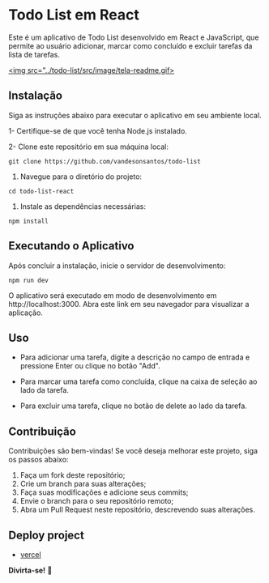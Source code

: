 # Todo List em React 

Este é um aplicativo de Todo List desenvolvido em React e JavaScript, que permite ao usuário adicionar, marcar como concluído e excluir tarefas da lista de tarefas.

[<img src="../todo-list/src/image/tela-readme.gif>](https://todo-list-three-xi.vercel.app/) 
 

## Instalação

Siga as instruções abaixo para executar o aplicativo em seu ambiente local.

1- Certifique-se de que você tenha Node.js instalado.

2- Clone este repositório em sua máquina local:

```
git clone https://github.com/vandesonsantos/todo-list
```

1. Navegue para o diretório do projeto:

```cd todo-list-react```

1. Instale as dependências necessárias:

```npm install```


## Executando o Aplicativo

Após concluir a instalação, inicie o servidor de desenvolvimento:

```npm run dev```

O aplicativo será executado em modo de desenvolvimento em http://localhost:3000. Abra este link em seu navegador para visualizar a aplicação.


## Uso

- Para adicionar uma tarefa, digite a descrição no campo de entrada e pressione Enter ou clique no botão "Add".

- Para marcar uma tarefa como concluída, clique na caixa de seleção ao lado da tarefa.

- Para excluir uma tarefa, clique no botão de delete ao lado da tarefa.


## Contribuição

Contribuições são bem-vindas! Se você deseja melhorar este projeto, siga os passos abaixo:

1. Faça um fork deste repositório;
2. Crie um branch para suas alterações;
3. Faça suas modificações e adicione seus commits;
4. Envie o branch para o seu repositório remoto;
5. Abra um Pull Request neste repositório, descrevendo suas alterações.


## Deploy project

- [vercel](https://todo-list-three-xi.vercel.app/)



**Divirta-se!** 🚀
